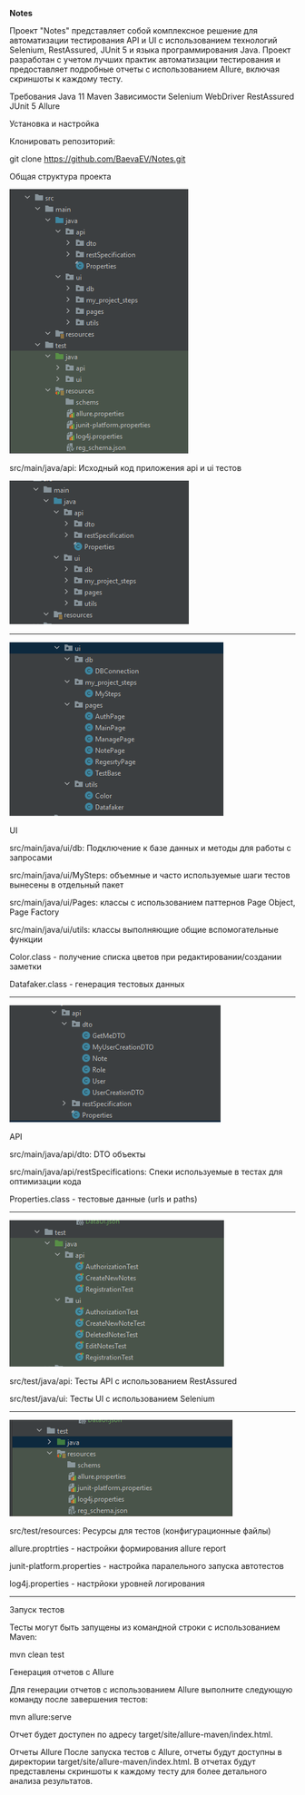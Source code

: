 **Notes**

Проект "Notes" представляет собой комплексное решение для автоматизации тестирования API и UI с использованием технологий Selenium, RestAssured, JUnit 5 и языка программирования Java. Проект разработан с учетом лучших практик автоматизации тестирования и предоставляет подробные отчеты с использованием Allure, включая скриншоты к каждому тесту.

Требования 
Java 11 
Maven 
Зависимости 
Selenium WebDriver 
RestAssured 
JUnit 5 
Allure


Установка и настройка

Клонировать репозиторий:


git clone https://github.com/BaevaEV/Notes.git

Общая структура проекта

![img_5.png](img_5.png)

src/main/java/api: Исходный код приложения api  и ui тестов

![img_6.png](img_6.png)


-----------

![img_3.png](img_3.png)

UI

src/main/java/ui/db: Подключение к базе данных и методы для работы с запросами

src/main/java/ui/MySteps: объемные и часто используемые шаги тестов вынесены в отдельный пакет

src/main/java/ui/Pages: классы с использованием паттернов Page Object, Page Factory

src/main/java/ui/utils: классы выполняющие общие вспомогательные функции

Color.class - получение списка цветов при редактировании/создании заметки 

Datafaker.class - генерация тестовых данных

-----------


![img_4.png](img_4.png)

API 

src/main/java/api/dto: DTO объекты

src/main/java/api/restSpecifications: Спеки используемые в тестах для оптимизации кода

Properties.class - тестовые данные (urls и paths)


----------


![img_1.png](img_1.png)

src/test/java/api: Тесты API с использованием RestAssured

src/test/java/ui: Тесты UI с использованием Selenium

----------

![img_2.png](img_2.png)

src/test/resources: Ресурсы для тестов (конфигурационные файлы)

allure.proptrties - настройки формирования allure report

junit-platform.properties - настройка паралельного запуска автотестов

log4j.properties - настрйоки уровней логирования

---------

Запуск тестов

Тесты могут быть запущены из командной строки с использованием Maven:

mvn clean test


Генерация отчетов с Allure

Для генерации отчетов с использованием Allure выполните следующую команду после завершения тестов:

mvn allure:serve

Отчет будет доступен по адресу target/site/allure-maven/index.html.


Отчеты Allure
После запуска тестов с Allure, отчеты будут доступны в директории target/site/allure-maven/index.html. В отчетах будут представлены скриншоты к каждому тесту для более детального анализа результатов.



